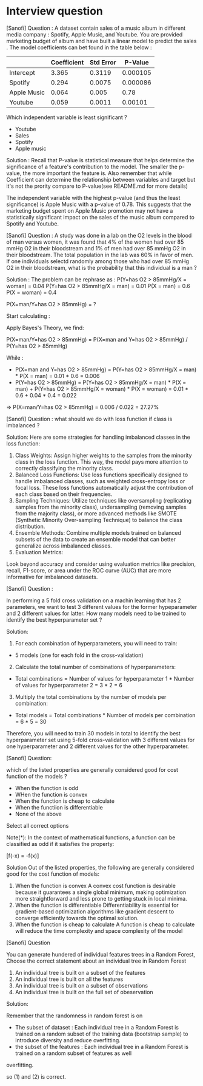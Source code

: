 # Interview question


[Sanofi] Question :
A dataset contain sales of a music album in different media company : Spotify, Apple Music, and Youtube. You are provided marketing budget of album and have built a linear model to predict the sales . The model coefficients can bet found in the table below :

|           | Coefficient | Std Error | P-Value  |
|-----------|-------------|-----------|----------|
| Intercept | 3.365       | 0.3119    | 0.000105 |
| Spotify   | 0.294       | 0.0075    | 0.000086 |
| Apple Music | 0.064     | 0.005     | 0.78     |
| Youtube   | 0.059       | 0.0011    | 0.00101  |


Which independent variable is least significant ?
- Youtube
- Sales
- Spotify
- Apple music

Solution :
Recall that P-value is statistical measure that helps determine the significance of a feature's contribution to the model. The smaller the p-value, the more important the feature is. Also remember that while Coefficient can determine the relationship between variables and target but it's not the prority compare to P-value(see README.md for more details)

The independent variable with the highest p-value (and thus the least significance) is Apple Music with a p-value of 0.78. This suggests that the marketing budget spent on Apple Music promotion may not have a statistically significant impact on the sales of the music album compared to Spotify and Youtube.


[Sanofi] Question :
A study was done in a lab on the O2 levels in the blood of man versus women, it was found that 4% of the women had over 85 mmHg O2 in their bloodstream and 1% of men had over 85 mmHg O2 in their bloodstream. The total population in the lab was 60% in favor of men. If one individuals selectd randomly among those who had over 85 mmHg O2 in their bloodstream, what is the probability that this individual is a man ?

Solution :
The problem can be rephrase as :
P(Y=has O2 > 85mmHg/X = woman) = 0.04 
P(Y=has O2 > 85mmHg/X = man) = 0.01
P(X = man) = 0.6
P(X = woman) = 0.4

P(X=man/Y=has O2 > 85mmHg) = ?

Start calculating :

Apply Bayes's Theory, we find:

P(X=man/Y=has O2 > 85mmHg) = P(X=man and Y=has O2 > 85mmHg) / P(Y=has O2 > 85mmHg)

While :
- P(X=man and Y=has O2 > 85mmHg) = P(Y=has O2 > 85mmHg/X = man) * P(X = man) = 0.01 * 0.6 = 0.006
- P(Y=has O2 > 85mmHg) = P(Y=has O2 > 85mmHg/X = man) * P(X = man) + P(Y=has O2 > 85mmHg/X = woman) * P(X = woman) = 0.01 * 0.6 + 0.04 * 0.4 = 0.022

=> P(X=man/Y=has O2 > 85mmHg) = 0.006 / 0.022 = 27.27%

[Sanofi] Question : 
what should we do with loss function if class is imbalanced ?

Solution:
Here are some strategies for handling imbalanced classes in the loss function:
1. Class Weights:
Assign higher weights to the samples from the minority class in the loss function. This way, the model pays more attention to correctly classifying the minority class.
2. Balanced Loss Functions:
Use loss functions specifically designed to handle imbalanced classes, such as weighted cross-entropy loss or focal loss. These loss functions automatically adjust the contribution of each class based on their frequencies.
3. Sampling Techniques:
Utilize techniques like oversampling (replicating samples from the minority class), undersampling (removing samples from the majority class), or more advanced methods like SMOTE (Synthetic Minority Over-sampling Technique) to balance the class distribution.
4. Ensemble Methods:
Combine multiple models trained on balanced subsets of the data to create an ensemble model that can better generalize across imbalanced classes.
5. Evaluation Metrics:

Look beyond accuracy and consider using evaluation metrics like precision, recall, F1-score, or area under the ROC curve (AUC) that are more informative for imbalanced datasets.

[Sanofi] Question :

In performing a 5 fold cross validation on a machin learning that has 2 parameters, we want to test 3 different values for the former hypeparameter and 2 different values for latter. How many models need to be trained to identify the best hyperparameter set ?

Solution:

1. For each combination of hyperparameters, you will need to train:
- 5 models (one for each fold in the cross-validation)
2. Calculate the total number of combinations of hyperparameters:
- Total combinations = Number of values for hyperparameter 1 * Number of values for hyperparameter 2
                     = 3 * 2
                     = 6
3. Multiply the total combinations by the number of models per combination:
- Total models = Total combinations * Number of models per combination
               = 6 * 5
               = 30

Therefore, you will need to train 30 models in total to identify the best hyperparameter set using 5-fold cross-validation with 3 different values for one hyperparameter and 2 different values for the other hyperparameter.

[Sanofi] Question:

which of the listed properties are generally considered good for cost function of the models ?

- When the function is odd
- WHen the function is convex
- When the function is cheap to calculate
- When the functiion is differentiable
- None of the above

Select all correct options

Note(*): 
In the context of mathematical functions, a function can be classified as odd if it satisfies the property:

[f(-x) = -f(x)]

Solution
Out of the listed properties, the following are generally considered good for the cost function of models:
1. When the function is convex
A convex cost function is desirable because it guarantees a single global minimum, making optimization more straightforward and less prone to getting stuck in local minima.
2. When the function is differentiable
Differentiability is essential for gradient-based optimization algorithms like gradient descent to converge efficiently towards the optimal solution.
3. When the function is cheap to calculate
A function is cheap to calculate will reduce the time complexity and space complexity of the model

[Sanofi] Question

You can generate hundered of individual features trees in a Random Forest, Choose the correct statement about an individual tree in Random Forest

1. An individual tree is built on a subset of the features
2. An individual tree is built on all the features
3. An individual tree is built on a subset of observations
4. An individual tree is built on the full set of obeservation

Solution:

Remember that the randomness in random forest is on
- The subset of dataset : Each individual tree in a Random Forest is trained on a random subset of the training data (bootstrap sample) to introduce diversity and reduce overfitting.
- the subset of the features : Each individual tree in a Random Forest is trained on a random subset of features as well

overfitting.

so (1) and (2) is correct.





